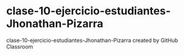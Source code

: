 # clase-10-ejercicio-estudiantes-Jhonathan-Pizarra
clase-10-ejercicio-estudiantes-Jhonathan-Pizarra created by GitHub Classroom
